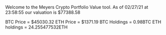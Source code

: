 Welcome to the Meyers Crypto Portfolio Value tool. 
As of 02/27/21 at 23:58:55 our valuation is $77388.58 

BTC Price = $45030.32
 ETH Price = $1371.19
BTC Holdings = 0.98BTC
 ETH holdings = 24.255477532ETH 
